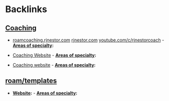 
# Backlinks
## [Coaching](<Coaching.md>)
- [roamcoaching.rjnestor.com](https://roamcoaching.rjnestor.com) [rjnestor.com](https://rjnestor.com) [youtube.com/c/rjnestorcoach](https://youtube.com/c/rjnestorcoach)
        - **[Areas of specialty](<Areas of specialty.md>):**

- [Coaching Website](https://learn.cortexfutura.com/p/roam-research-coaching?utm_source=roamresearch&utm_medium=graph&utm_campaign=helpgraph)
        - **[Areas of specialty](<Areas of specialty.md>):**

- [Coaching website](https://maartenvandoorn.com/roam-research-coaching/)
        - **[Areas of specialty](<Areas of specialty.md>):**

## [roam/templates](<roam/templates.md>)
- **[Website](<Website.md>):**
        - **[Areas of specialty](<Areas of specialty.md>):**

